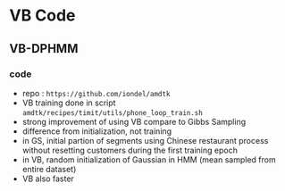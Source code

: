 # VB Code

## VB-DPHMM
### code
- repo : `https://github.com/iondel/amdtk`
- VB training done in script `amdtk/recipes/timit/utils/phone_loop_train.sh`
- strong improvement of using VB compare to Gibbs Sampling
- difference from initialization, not training
- in GS, initial partion of segments using Chinese restaurant process without resetting customers during the first training epoch
- in VB, random initialization of Gaussian in HMM (mean sampled from entire dataset) 
- VB also faster
